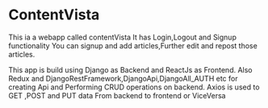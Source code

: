 # ContentVista

This ia a webapp called contentVista 
It has Login,Logout and Signup functionality
You can signup and add articles,Further edit and repost those articles.


This app is build using Django as Backend and ReactJs as Frontend.
Also Redux and DjangoRestFramework,DjangoApi,DjangoAll_AUTH etc for creating Api and Performing CRUD operations on backend.
Axios is used to GET ,POST and PUT data From backend to frontend or ViceVersa 



